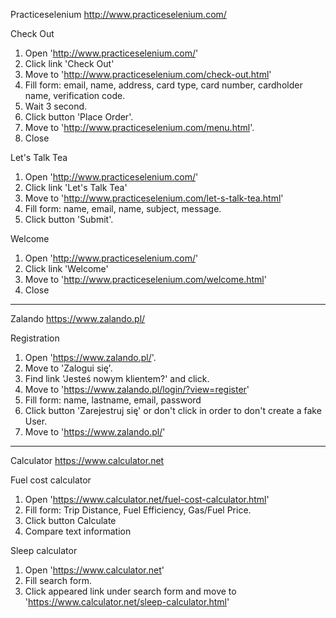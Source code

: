 Practiceselenium
http://www.practiceselenium.com/

Check Out
1. Open 'http://www.practiceselenium.com/'
2. Click link 'Check Out'
3. Move to 'http://www.practiceselenium.com/check-out.html'
4. Fill form: email, name, address, card type, card number,
cardholder name, verification code.
5. Wait 3 second.
6. Click button 'Place Order'.
7. Move to 'http://www.practiceselenium.com/menu.html'.
8. Close 

Let's Talk Tea

1. Open 'http://www.practiceselenium.com/'
2. Click link 'Let's Talk Tea'
3. Move to 'http://www.practiceselenium.com/let-s-talk-tea.html'
4. Fill form: name, email, name, subject, message.
5. Click button 'Submit'.

Welcome

1. Open 'http://www.practiceselenium.com/'
2. Click link 'Welcome'
3. Move to 'http://www.practiceselenium.com/welcome.html'
4. Close

-------------------
Zalando
https://www.zalando.pl/

Registration
1. Open 'https://www.zalando.pl/'.
2. Move to  'Zalogui się'.
3. Find link 'Jesteś nowym klientem?' and click.
4. Move to 'https://www.zalando.pl/login/?view=register'
5. Fill form: name, lastname, email, password
6. Click button 'Zarejestruj się' or don't click in order
   to don't create a fake User.
7. Move to 'https://www.zalando.pl/'
----------------------
Calculator
https://www.calculator.net

Fuel cost calculator
1. Open 'https://www.calculator.net/fuel-cost-calculator.html'
2. Fill form: Trip Distance, Fuel Efficiency, Gas/Fuel Price.
3. Click button Calculate
4. Compare text information 

Sleep calculator
1. Open 'https://www.calculator.net'
2. Fill search form.
3. Click appeared link under search form 
   and move to 'https://www.calculator.net/sleep-calculator.html'
